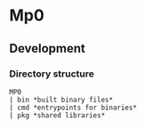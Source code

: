 # Mp0

## Development

### Directory structure

```
MP0
| bin *built binary files*
| cmd *entrypoints for binaries*
| pkg *shared libraries*
```
